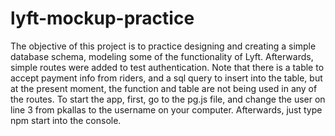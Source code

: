 # lyft-mockup-practice

The objective of this project is to practice designing and creating a simple database schema,
modeling some of the functionality of Lyft. Afterwards, simple routes were added to test
authentication. Note that there is a table to accept payment info from riders, and a sql query
to insert into the table, but at the present moment, the function and table are not being
used in any of the routes. To start the app, first, go to the pg.js file, and change the user on
line 3 from pkallas to the username on your computer. Afterwards, just type npm start into the
console.
